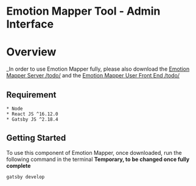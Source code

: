 <h1>
  Emotion Mapper Tool - Admin Interface
</h1>

# Overview
_In order to use Emotion Mapper fully, please also download the [Emotion Mapper Server /todo/]() and the [Emotion Mapper User Front End /todo/]()

## Requirement
```
* Node
* React JS ^16.12.0
* Gatsby JS ^2.18.4
```
## Getting Started

To use this component of Emotion Mapper, once downloaded, run the following command in the terminal
**Temporary, to be changed once fully complete**
```
gatsby develop
```
